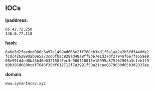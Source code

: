 
## IOCs

__ipaddress__:

```text
66.42.72.250
146.0.77.110
```
__hash__:

```text
6a6e5d2faeded086c3a97e14994d663e2ff768cb3ad1f5a1aa2a2b5fd344dde2
fcdc426289dab0e5a73cd6fbac928ad48a8ff9b67e1d37df2794af6e7fa559e9
08e901d4ed0b43b46e632158f5ec5e900f16015e18995a875f62903a3c1eb1f9
d8b385d680bcdf7646f35df612712f7a3991f50a21cac8379630d05b3d2337ae
```
__domain__:

```text
www.symantecav.xyz
```